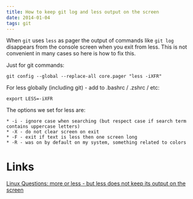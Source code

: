 ```yaml
---
title: How to keep git log and less output on the screen
date: 2014-01-04
tags: git
---
```


When `git` uses `less` as pager the output of commands like `git log` disappears from the console
screen when you exit from less.
This is not convenient in many cases so here is how to fix this.

<!-- more -->
Just for git commands:

    git config --global --replace-all core.pager "less -iXFR"

For less globally (including git) - add to .bashrc / .zshrc / etc:

    export LESS=-iXFR

The options we set for less are:

    * -i - ignore case when searching (but respect case if search term contains uppercase letters)
    * -X - do not clear screen on exit
    * -F - exit if text is less then one screen long
    * -R - was on by default on my system, something related to colors

Links
============================================
[Linux Questions: more or less - but less does not keep its output on the screen](http://www.linuxquestions.org/questions/linux-software-2/more-or-less-but-less-does-not-keep-its-output-on-the-screen-938187/)
